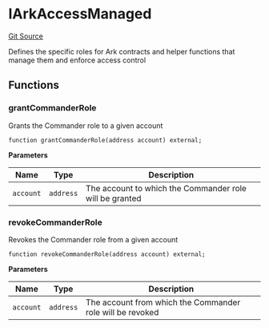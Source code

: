 # IArkAccessManaged
[Git Source](https://github.com/OasisDEX/summer-earn-protocol/blob/0276900cbe9b1188d82d1b9bcbb8c174e79a15a1/src/interfaces/IArkAccessManaged.sol)

Defines the specific roles for Ark contracts and
helper functions that manage them and enforce access control


## Functions
### grantCommanderRole

Grants the Commander role to a given account


```solidity
function grantCommanderRole(address account) external;
```
**Parameters**

|Name|Type|Description|
|----|----|-----------|
|`account`|`address`|The account to which the Commander role will be granted|


### revokeCommanderRole

Revokes the Commander role from a given account


```solidity
function revokeCommanderRole(address account) external;
```
**Parameters**

|Name|Type|Description|
|----|----|-----------|
|`account`|`address`|The account from which the Commander role will be revoked|


